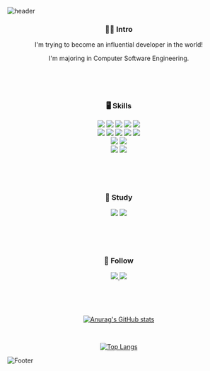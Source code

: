 ![header](https://capsule-render.vercel.app/api?type=waving&color=6495ED&height=300&section=header&text=Hello.%20I'm%Yecong!&fontSize=40)
 
 <h3 align="center">🙋‍♀️ Intro</h3>
 
 <p align="center">
  I'm trying to become an influential developer in the world!
 </p>
 
 <p align="center">
  I'm majoring in Computer Software Engineering.
 </p>
 
 <br><br><br>
 
 <h3 align="center">🖥️ Skills</h3>
 
 <p align="center">
   <img src="https://img.shields.io/badge/C-A8B9CC?style=flat&logo=C&logoColor=white"/>
   <img src="https://img.shields.io/badge/Python-3776AB?style=flat&logo=Python&logoColor=white"/>
   <img src="https://img.shields.io/badge/pandas-150458?style=flat&logo=pandas&logoColor=white"/>
   <img src="https://img.shields.io/badge/Folium-77B829?style=flat&logo=Folium&logoColor=white"/>
   <img src="https://img.shields.io/badge/tensorflow-FF6F00?style=flat&logo=tensorflow&logoColor=white"/>
 
   <br>
 
   <img src="https://img.shields.io/badge/HTML5-1572B6?style=flat&logo=HTML5&logoColor=white"/>
   <img src="https://img.shields.io/badge/CSS3-E34F26?style=flat&logo=CSS3&logoColor=white"/>
   <img src="https://img.shields.io/badge/JavaScript-F7DF1E?style=flat&logo=JavaScript&logoColor=white"/>
   <img src="https://img.shields.io/badge/Vue.js-4FC08D?style=flat&logo=Vue.js&logoColor=white"/>
   <img src="https://img.shields.io/badge/Vuetify-1867C0?style=flat&logo=Vuetify&logoColor=white"/>
 
   <br>
 
   <img src="https://img.shields.io/badge/Oracle-F80000?style=flat&logo=Oracle&logoColor=white"/>
   <img src="https://img.shields.io/badge/MySQL-4479A1?style=flat&logo=MySQL&logoColor=white"/>
 
   <br>
 
   <img src="https://img.shields.io/badge/Arduino-00979D?style=flat&logo=Arduino&logoColor=white"/>
   <img src="https://img.shields.io/badge/amazonaws-527FFF?style=flat&logo=amazon&logoColor=white"/>
 </p>
 
 <br><br><br>
 
 <h3 align="center">📖 Study</h3>
 
 <p align="center">
   <img src="https://img.shields.io/badge/React-61DAFB?style=flat&logo=React&logoColor=white"/>
   <img src="https://img.shields.io/badge/Spring-6DB33F?style=flat&logo=Spring&logoColor=white"/>
 </p>
 
 <br><br><br>
 
 <h3 align="center">💌 Follow</h3>
 <p align="center">
   <a href="https://www.instagram.com/yecong._.stagram/" target="_blank">
    <img src="https://img.shields.io/badge/Instagram-E4405F?style=flat&logo=Instagram&logoColor=white"/>
   </a>
   <a href="https://velog.io/@leeyebeen" target="_blank">
    <img src="https://img.shields.io/badge/Velog-20C997?style=flat&logo=Velog&logoColor=white"/>
   </a>
 </p>
 
 <br><br><br>

 <div align="center">
 
 
  [![Anurag's GitHub stats](https://github-readme-stats.vercel.app/api?username=leeyebeen-dev)](https://github.com/leeyebeen-dev/github-readme-stats)
 
 
 <br> 
 
 
  [![Top Langs](https://github-readme-stats.vercel.app/api/top-langs/?username=leeyebeen-dev&layout=compact)](https://github.com/leeyebeen-dev/github-readme-stats)
 
 
 </div>  


![Footer](https://capsule-render.vercel.app/api?type=waving&color=F0F8FF&height=200&section=footer)
